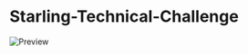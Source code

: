 # Starling-Technical-Challenge

![Preview](https://i.gyazo.com/dca484e0ff538be21a24f55718083bad.png)
